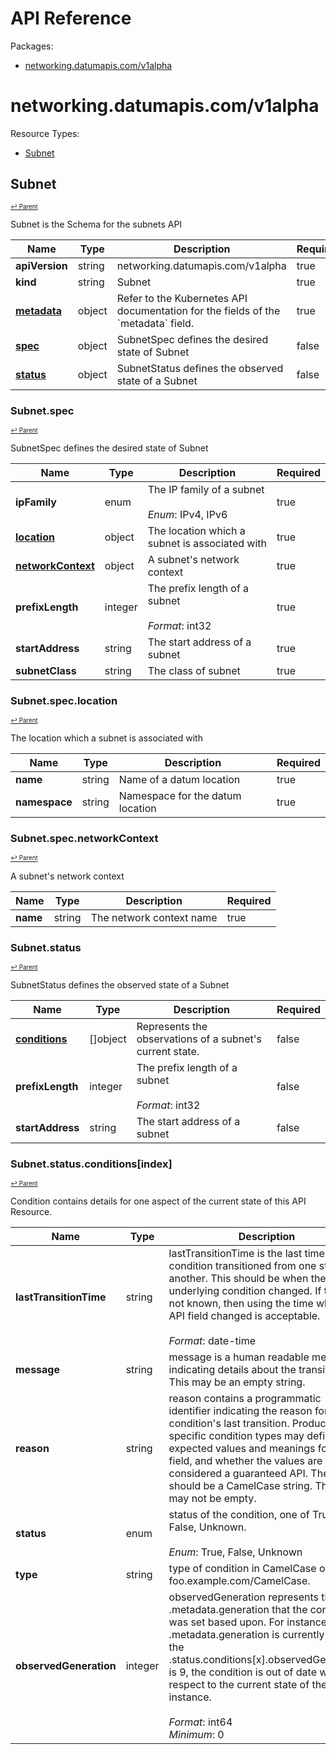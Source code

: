 # API Reference

Packages:

- [networking.datumapis.com/v1alpha](#networkingdatumapiscomv1alpha)

# networking.datumapis.com/v1alpha

Resource Types:

- [Subnet](#subnet)




## Subnet
<sup><sup>[↩ Parent](#networkingdatumapiscomv1alpha )</sup></sup>






Subnet is the Schema for the subnets API

<table>
    <thead>
        <tr>
            <th>Name</th>
            <th>Type</th>
            <th>Description</th>
            <th>Required</th>
        </tr>
    </thead>
    <tbody><tr>
      <td><b>apiVersion</b></td>
      <td>string</td>
      <td>networking.datumapis.com/v1alpha</td>
      <td>true</td>
      </tr>
      <tr>
      <td><b>kind</b></td>
      <td>string</td>
      <td>Subnet</td>
      <td>true</td>
      </tr>
      <tr>
      <td><b><a href="https://kubernetes.io/docs/reference/generated/kubernetes-api/v1.27/#objectmeta-v1-meta">metadata</a></b></td>
      <td>object</td>
      <td>Refer to the Kubernetes API documentation for the fields of the `metadata` field.</td>
      <td>true</td>
      </tr><tr>
        <td><b><a href="#subnetspec">spec</a></b></td>
        <td>object</td>
        <td>
          SubnetSpec defines the desired state of Subnet<br/>
        </td>
        <td>false</td>
      </tr><tr>
        <td><b><a href="#subnetstatus">status</a></b></td>
        <td>object</td>
        <td>
          SubnetStatus defines the observed state of a Subnet<br/>
        </td>
        <td>false</td>
      </tr></tbody>
</table>


### Subnet.spec
<sup><sup>[↩ Parent](#subnet)</sup></sup>



SubnetSpec defines the desired state of Subnet

<table>
    <thead>
        <tr>
            <th>Name</th>
            <th>Type</th>
            <th>Description</th>
            <th>Required</th>
        </tr>
    </thead>
    <tbody><tr>
        <td><b>ipFamily</b></td>
        <td>enum</td>
        <td>
          The IP family of a subnet<br/>
          <br/>
            <i>Enum</i>: IPv4, IPv6<br/>
        </td>
        <td>true</td>
      </tr><tr>
        <td><b><a href="#subnetspeclocation">location</a></b></td>
        <td>object</td>
        <td>
          The location which a subnet is associated with<br/>
        </td>
        <td>true</td>
      </tr><tr>
        <td><b><a href="#subnetspecnetworkcontext">networkContext</a></b></td>
        <td>object</td>
        <td>
          A subnet's network context<br/>
        </td>
        <td>true</td>
      </tr><tr>
        <td><b>prefixLength</b></td>
        <td>integer</td>
        <td>
          The prefix length of a subnet<br/>
          <br/>
            <i>Format</i>: int32<br/>
        </td>
        <td>true</td>
      </tr><tr>
        <td><b>startAddress</b></td>
        <td>string</td>
        <td>
          The start address of a subnet<br/>
        </td>
        <td>true</td>
      </tr><tr>
        <td><b>subnetClass</b></td>
        <td>string</td>
        <td>
          The class of subnet<br/>
        </td>
        <td>true</td>
      </tr></tbody>
</table>


### Subnet.spec.location
<sup><sup>[↩ Parent](#subnetspec)</sup></sup>



The location which a subnet is associated with

<table>
    <thead>
        <tr>
            <th>Name</th>
            <th>Type</th>
            <th>Description</th>
            <th>Required</th>
        </tr>
    </thead>
    <tbody><tr>
        <td><b>name</b></td>
        <td>string</td>
        <td>
          Name of a datum location<br/>
        </td>
        <td>true</td>
      </tr><tr>
        <td><b>namespace</b></td>
        <td>string</td>
        <td>
          Namespace for the datum location<br/>
        </td>
        <td>true</td>
      </tr></tbody>
</table>


### Subnet.spec.networkContext
<sup><sup>[↩ Parent](#subnetspec)</sup></sup>



A subnet's network context

<table>
    <thead>
        <tr>
            <th>Name</th>
            <th>Type</th>
            <th>Description</th>
            <th>Required</th>
        </tr>
    </thead>
    <tbody><tr>
        <td><b>name</b></td>
        <td>string</td>
        <td>
          The network context name<br/>
        </td>
        <td>true</td>
      </tr></tbody>
</table>


### Subnet.status
<sup><sup>[↩ Parent](#subnet)</sup></sup>



SubnetStatus defines the observed state of a Subnet

<table>
    <thead>
        <tr>
            <th>Name</th>
            <th>Type</th>
            <th>Description</th>
            <th>Required</th>
        </tr>
    </thead>
    <tbody><tr>
        <td><b><a href="#subnetstatusconditionsindex">conditions</a></b></td>
        <td>[]object</td>
        <td>
          Represents the observations of a subnet's current state.<br/>
        </td>
        <td>false</td>
      </tr><tr>
        <td><b>prefixLength</b></td>
        <td>integer</td>
        <td>
          The prefix length of a subnet<br/>
          <br/>
            <i>Format</i>: int32<br/>
        </td>
        <td>false</td>
      </tr><tr>
        <td><b>startAddress</b></td>
        <td>string</td>
        <td>
          The start address of a subnet<br/>
        </td>
        <td>false</td>
      </tr></tbody>
</table>


### Subnet.status.conditions[index]
<sup><sup>[↩ Parent](#subnetstatus)</sup></sup>



Condition contains details for one aspect of the current state of this API Resource.

<table>
    <thead>
        <tr>
            <th>Name</th>
            <th>Type</th>
            <th>Description</th>
            <th>Required</th>
        </tr>
    </thead>
    <tbody><tr>
        <td><b>lastTransitionTime</b></td>
        <td>string</td>
        <td>
          lastTransitionTime is the last time the condition transitioned from one status to another.
This should be when the underlying condition changed.  If that is not known, then using the time when the API field changed is acceptable.<br/>
          <br/>
            <i>Format</i>: date-time<br/>
        </td>
        <td>true</td>
      </tr><tr>
        <td><b>message</b></td>
        <td>string</td>
        <td>
          message is a human readable message indicating details about the transition.
This may be an empty string.<br/>
        </td>
        <td>true</td>
      </tr><tr>
        <td><b>reason</b></td>
        <td>string</td>
        <td>
          reason contains a programmatic identifier indicating the reason for the condition's last transition.
Producers of specific condition types may define expected values and meanings for this field,
and whether the values are considered a guaranteed API.
The value should be a CamelCase string.
This field may not be empty.<br/>
        </td>
        <td>true</td>
      </tr><tr>
        <td><b>status</b></td>
        <td>enum</td>
        <td>
          status of the condition, one of True, False, Unknown.<br/>
          <br/>
            <i>Enum</i>: True, False, Unknown<br/>
        </td>
        <td>true</td>
      </tr><tr>
        <td><b>type</b></td>
        <td>string</td>
        <td>
          type of condition in CamelCase or in foo.example.com/CamelCase.<br/>
        </td>
        <td>true</td>
      </tr><tr>
        <td><b>observedGeneration</b></td>
        <td>integer</td>
        <td>
          observedGeneration represents the .metadata.generation that the condition was set based upon.
For instance, if .metadata.generation is currently 12, but the .status.conditions[x].observedGeneration is 9, the condition is out of date
with respect to the current state of the instance.<br/>
          <br/>
            <i>Format</i>: int64<br/>
            <i>Minimum</i>: 0<br/>
        </td>
        <td>false</td>
      </tr></tbody>
</table>
